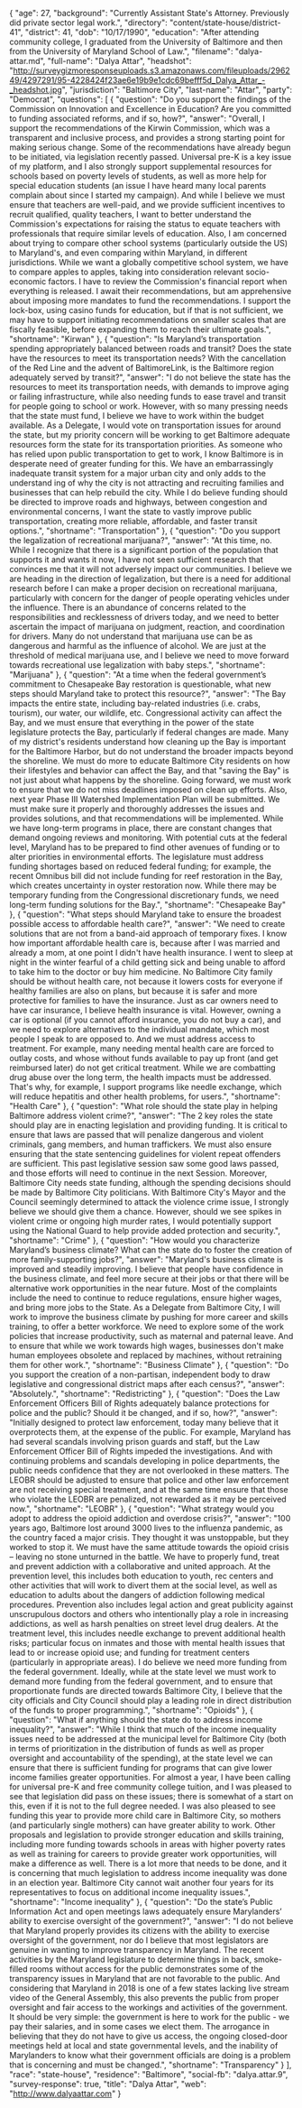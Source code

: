 {
  "age": 27,
  "background": "Currently Assistant State's Attorney. Previously did private sector legal work.",
  "directory": "content/state-house/district-41",
  "district": 41,
  "dob": "10/17/1990",
  "education": "After attending community college, I graduated from the University of Baltimore and then from the University of Maryland School of Law.",
  "filename": "dalya-attar.md",
  "full-name": "Dalya Attar",
  "headshot": "http://surveygizmoresponseuploads.s3.amazonaws.com/fileuploads/296249/4297291/95-4228424f23ae6e19b9e1cdc69befff5d_Dalya_Attar_-_headshot.jpg",
  "jurisdiction": "Baltimore City",
  "last-name": "Attar",
  "party": "Democrat",
  "questions": [
    {
      "question": "Do you support the findings of the Commission on Innovation and Excellence in Education? Are you committed to funding associated reforms, and if so, how?",
      "answer": "Overall, I support the recommendations of the Kirwin Commission, which was a transparent and inclusive process, and provides a strong starting point for making serious change. Some of the recommendations have already begun to be initiated, via legislation recently passed.  Universal pre-K is a key issue of my platform, and I also strongly support supplemental resources for schools based on poverty levels of students, as well as more help for special education students (an issue I have heard many local parents complain about since I started my campaign). And while I believe we must ensure that teachers are well-paid, and we provide sufficient incentives to recruit qualified, quality teachers, I want to better understand the Commission's expectations for raising the status to equate teachers with professionals that require similar levels of education.  Also, I am concerned about trying to compare other school systems (particularly outside the US) to Maryland's, and even comparing within Maryland, in different jurisdictions. While we want a globally competitive school system, we have to compare apples to apples, taking into consideration relevant socio-economic factors.  I have to review the Commission's financial report when everything is released. I await their recommendations, but am apprehensive about imposing more mandates to fund the recommendations. I support the lock-box, using casino funds for education, but if that is not sufficient, we may have to support initiating recommendations on smaller scales that are fiscally feasible, before expanding them to reach their ultimate goals.",
      "shortname": "Kirwan"
    },
    {
      "question": "Is Maryland’s transportation spending appropriately balanced between roads and transit? Does the state have the resources to meet its transportation needs? With the cancellation of the Red Line and the advent of BaltimoreLink, is the Baltimore region adequately served by transit?",
      "answer": "I do not believe the state has the resources to meet its transportation needs, with demands to improve aging or failing infrastructure, while also needing funds to ease travel and transit for people going to school or work. However, with so many pressing needs that the state must fund, I believe we have to work within the budget available. As a Delegate, I would vote on transportation issues for around the state, but my priority concern will be working to get Baltimore adequate resources form the state for its transportation priorities.  As someone who has relied upon public transportation to get to work, I know Baltimore is in desperate need of greater funding for this. We have an embarrassingly inadequate transit system for a major urban city and only adds to the understand ing of why the city is not attracting and recruiting families and businesses that can help rebuild the city.  While I do believe funding should be directed to improve roads and highways, between congestion and environmental concerns, I want the state to vastly improve public transportation, creating more reliable, affordable, and faster transit options.",
      "shortname": "Transportation"
    },
    {
      "question": "Do you support the legalization of recreational marijuana?",
      "answer": "At this time, no. While I recognize that there is a significant portion of the population that supports it and wants it now, I have not seen sufficient research that convinces me that it will not adversely impact our communities.  I believe we are heading in the direction of legalization, but there is a need for additional research before I can make a proper decision on recreational marijuana, particularly with concern for the danger of people operating vehicles under the influence. There is an abundance of concerns related to the responsibilities and recklessness of drivers today, and we need to better ascertain the impact of marijuana on judgment, reaction, and coordination for drivers. Many do not understand that marijuana use can be as dangerous and harmful as the influence of alcohol.  We are just at the threshold of medical marijuana use, and I believe we need to move forward towards recreational use legalization with baby steps.",
      "shortname": "Marijuana"
    },
    {
      "question": "At a time when the federal government’s commitment to Chesapeake Bay restoration is questionable, what new steps should Maryland take to protect this resource?",
      "answer": "The Bay impacts the entire state, including bay-related industries (i.e. crabs, tourism), our water, our wildlife, etc. Congressional activity can affect the Bay, and we must ensure that everything in the power of the state legislature protects the Bay, particularly if federal changes are made.  Many of my district's residents understand how cleaning up the Bay is important for the Baltimore Harbor, but do not understand the broader impacts beyond the shoreline. We must do more to educate Baltimore City residents on how their lifestyles and behavior can affect the Bay, and that \"saving the Bay\" is not just about what happens by the shoreline.  Going forward, we must work to ensure that we do not miss deadlines imposed on clean up efforts. Also, next year Phase III Watershed Implementation Plan will be submitted. We must make sure it properly and thoroughly addresses the issues and provides solutions, and that recommendations will be implemented.  While we have long-term programs in place, there are constant changes that demand ongoing reviews and monitoring. With potential cuts at the federal level, Maryland has to be prepared to find other avenues of funding or to alter priorities in environmental efforts. The legislature must address funding shortages based on reduced federal funding; for example, the recent Omnibus bill did not include funding for reef restoration in the Bay, which creates uncertainty in oyster restoration now. While there may be temporary funding from the Congressional discretionary funds, we need long-term funding solutions for the Bay.",
      "shortname": "Chesapeake Bay"
    },
    {
      "question": "What steps should Maryland take to ensure the broadest possible access to affordable health care?",
      "answer": "We need to create solutions that are not from a band-aid approach of temporary fixes.  I know how important affordable health care is, because after I was married and already a mom, at one point I didn't have health insurance. I went to sleep at night in the winter fearful of a child getting sick and being unable to afford to take him to the doctor or buy him medicine.  No Baltimore City family should be without health care, not because it lowers costs for everyone if healthy families are also on plans, but because it is safer and more protective for families to have the insurance. Just as car owners need to have car insurance, I believe health insurance is vital. However, owning a car is optional (if you cannot afford insurance, you do not buy a car), and we need to explore alternatives to the individual mandate, which most people I speak to are opposed to.  And we must address access to treatment. For example, many needing mental health care are forced to outlay costs, and whose without funds available to pay up front (and get reimbursed later) do not get critical treatment. While we are combatting drug abuse over the long term, the health impacts must be addressed. That's why, for example, I support programs like needle exchange, which will reduce hepatitis and other health problems, for users.",
      "shortname": "Health Care"
    },
    {
      "question": "What role should the state play in helping Baltimore address violent crime?",
      "answer": "The 2 key roles the state should play are in enacting legislation and providing funding. It is critical to ensure that laws are passed that will penalize dangerous and violent criminals, gang members, and human traffickers. We must also ensure ensuring that the state sentencing guidelines for violent repeat offenders are sufficient. This past legislative session saw some good laws passed, and those efforts will need to continue in the next Session.   Moreover, Baltimore City needs state funding, although the spending decisions should be made by Baltimore City politicians.   With Baltimore City's Mayor and the Council seemingly determined to attack the violence crime issue, I strongly believe we should give them a chance. However, should we see spikes in violent crime or ongoing high murder rates, I would potentially support using the National Guard to help provide added protection and security.",
      "shortname": "Crime"
    },
    {
      "question": "How would you characterize Maryland’s business climate? What can the state do to foster the creation of more family-supporting jobs?",
      "answer": "Maryland's business climate is improved and steadily improving. I believe that people have confidence in the business climate, and feel more secure at their jobs or that there will be alternative work opportunities in the near future.  Most of the complaints include the need to continue to reduce regulations, ensure higher wages, and bring more jobs to the State. As a Delegate from Baltimore City, I will work to improve the business climate by pushing for more career and skills training, to offer a better workforce.   We need to explore some of the work policies that increase productivity, such as maternal and paternal leave. And to ensure that while we work towards high wages, businesses don't make human employees obsolete and replaced by machines, without retraining them for other work.",
      "shortname": "Business Climate"
    },
    {
      "question": "Do you support the creation of a non-partisan, independent body to draw legislative and congressional district maps after each census?",
      "answer": "Absolutely.",
      "shortname": "Redistricting"
    },
    {
      "question": "Does the Law Enforcement Officers Bill of Rights adequately balance protections for police and the public? Should it be changed, and if so, how?",
      "answer": "Initially designed to protect law enforcement, today many believe that it overprotects them, at the expense of the public.  For example, Maryland has had several scandals involving prison guards and staff, but the Law Enforcement Officer Bill of Rights impeded the investigations. And with continuing problems and scandals developing in police departments, the public needs confidence that they are not overlooked in these matters.        The LEOBR should be adjusted to ensure that police and other law enforcement are not receiving special treatment, and at the same time ensure that those who violate the LEOBR are penalized, not rewarded as it may be perceived now.",
      "shortname": "LEOBR"
    },
    {
      "question": "What strategy would you adopt to address the opioid addiction and overdose crisis?",
      "answer": "100 years ago, Baltimore lost around 3000 lives to the influenza pandemic, as the country faced a major crisis. They thought it was unstoppable, but they worked to stop it. We must have the same attitude towards the opioid crisis – leaving no stone unturned in the battle.  We have to properly fund, treat and prevent addiction with a collaborative and united approach. At the prevention level, this includes both education to youth, rec centers and other activities that will work to divert them at the social level, as well as education to adults about the dangers of addiction following medical procedures. Prevention also includes legal action and great publicity against unscrupulous doctors and others who intentionally play a role in increasing addictions, as well as harsh penalties on street level drug dealers.  At the treatment level, this includes needle exchange to prevent additional health risks; particular focus on inmates and those with mental health issues that lead to or increase opioid use; and funding for treatment centers (particularly in appropriate areas).  I do believe we need more funding from the federal government.  Ideally, while at the state level we must work to demand more funding from the federal government, and to ensure that proportionate funds are directed towards Baltimore City, I believe that the city officials and City Council should play a leading role in direct distribution of the funds to proper programming.",
      "shortname": "Opioids"
    },
    {
      "question": "What if anything should the state do to address income inequality?",
      "answer": "While I think that much of the income inequality issues need to be addressed at the municipal level for Baltimore City (both in terms of prioritization in the distribution of funds as well as proper oversight and accountability of the spending), at the state level we can ensure that there is sufficient funding for programs that can give lower income families greater opportunities.  For almost a year, I have been calling for universal pre-K and free community college tuition, and I was pleased to see that legislation did pass on these issues; there is somewhat of a start on this, even if it is not to the full degree needed. I was also pleased to see funding this year to provide more child care in Baltimore City, so mothers (and particularly single mothers) can have greater ability to work. Other proposals and legislation to provide stronger education and skills training, including more funding towards schools in areas with higher poverty rates as well as training for careers to provide greater work opportunities, will make a difference as well.  There is a lot more that needs to be done, and it is concerning that much legislation to address income inequality was done in an election year. Baltimore City cannot wait another four years for its representatives to focus on additional income inequality issues.",
      "shortname": "Income inequality"
    },
    {
      "question": "Do the state’s Public Information Act and open meetings laws adequately ensure Marylanders’ ability to exercise oversight of the government?",
      "answer": "I do not believe that Maryland properly provides its citizens with the ability to exercise oversight of the government, nor do I believe that most legislators are genuine in wanting to improve transparency in Maryland.  The recent activities by the Maryland legislature to determine things in back, smoke-filled rooms without access for the public demonstrates some of the transparency issues in Maryland that are not favorable to the public.  And considering that Maryland in 2018 is one of a few states lacking live stream video of the General Assembly, this also prevents the public from proper oversight and fair access to the workings and activities of the government.  It should be very simple: the government is here to work for the public - we pay their salaries, and in some cases we elect them. The arrogance in believing that they do not have to give us access, the ongoing closed-door meetings held at local and state governmental levels, and the inability of Marylanders to know what their government officials are doing is a problem that is concerning and must be changed.",
      "shortname": "Transparency"
    }
  ],
  "race": "state-house",
  "residence": "Baltimore",
  "social-fb": "dalya.attar.9",
  "survey-response": true,
  "title": "Dalya Attar",
  "web": "http://www.dalyaattar.com"
}
